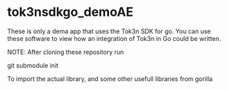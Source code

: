 tok3nsdkgo_demoAE
=================

These is only a dema app that uses the Tok3n SDK for go. 
You can use these software to view how an integration of Tok3n in Go could be written. 

NOTE: After cloning these repository run

git submodule init

To import the actual library, and some other usefull libraries from gorilla